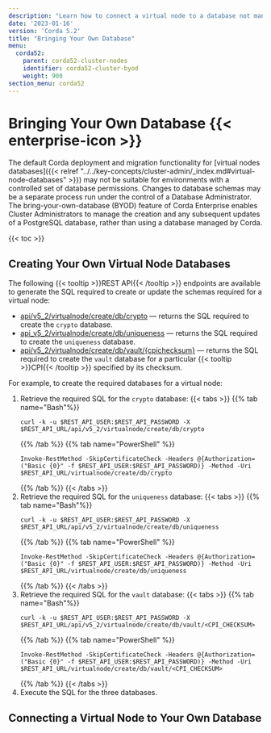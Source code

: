 ```yaml
---
description: "Learn how to connect a virtual node to a database not managed by Corda."
date: '2023-01-16'
version: 'Corda 5.2'
title: "Bringing Your Own Database"
menu:
  corda52:
    parent: corda52-cluster-nodes
    identifier: corda52-cluster-byod
    weight: 900
section_menu: corda52
---
```


# Bringing Your Own Database {{< enterprise-icon >}}

The default Corda deployment and migration functionality for [virtual nodes databases]({{< relref "../../key-concepts/cluster-admin/_index.md#virtual-node-databases" >}}) may not be suitable for environments with a controlled set of database permissions. Changes to database schemas may be a separate process run under the control of a Database Administrator. The bring-your-own-database (BYOD) feature of Corda Enterprise enables Cluster Administrators to manage the creation and any subsequent updates of a PostgreSQL database, rather than using a database managed by Corda.

{{< toc >}}

## Creating Your Own Virtual Node Databases

The following {{< tooltip >}}REST API{{< /tooltip >}} endpoints are available to generate the SQL required to create or update the schemas required for a virtual node:

* [api/v5_2/virtualnode/create/db/crypto](../../reference/rest-api/openapi.html#tag/Virtual-Node-API/operation/get_virtualnode_create_db_crypto) — returns the SQL required to create the `crypto` database.
* [api_v5_2/virtualnode/create/db/uniqueness](../../reference/rest-api/openapi.html#tag/Virtual-Node-API/operation/get_virtualnode_create_db_uniqueness) — returns the SQL required to create the `uniqueness` database.
* [api/v5_2/virtualnode/create/db/vault/{cpichecksum}](../../reference/rest-api/openapi.html#tag/Virtual-Node-API/operation/get_virtualnode_create_db_vault__cpichecksum_) — returns the SQL required to create the `vault` database for a particular {{< tooltip >}}CPI{{< /tooltip >}} specified by its checksum.

For example, to create the required databases for a virtual node:

1. Retrieve the required SQL for the `crypto` database:
   {{< tabs >}}
   {{% tab name="Bash"%}}
   ```shell
   curl -k -u $REST_API_USER:$REST_API_PASSWORD -X $REST_API_URL/api/v5_2/virtualnode/create/db/crypto
   ```
   {{% /tab %}}
   {{% tab name="PowerShell" %}}
   ```shell
   Invoke-RestMethod -SkipCertificateCheck -Headers @{Authorization=("Basic {0}" -f $REST_API_USER:$REST_API_PASSWORD)} -Method -Uri    $REST_API_URL/virtualnode/create/db/crypto
   ```
   {{% /tab %}}
   {{< /tabs >}}
2. Retrieve the required SQL for the `uniqueness` database:
   {{< tabs >}}
   {{% tab name="Bash"%}}
   ```shell
   curl -k -u $REST_API_USER:$REST_API_PASSWORD -X $REST_API_URL/api/v5_2/virtualnode/create/db/uniqueness
   ```
   {{% /tab %}}
   {{% tab name="PowerShell" %}}
   ```shell
   Invoke-RestMethod -SkipCertificateCheck -Headers @{Authorization=("Basic {0}" -f $REST_API_USER:$REST_API_PASSWORD)} -Method -Uri    $REST_API_URL/virtualnode/create/db/uniqueness
   ```
   {{% /tab %}}
   {{< /tabs >}}
3. Retrieve the required SQL for the `vault` database:
   {{< tabs >}}
   {{% tab name="Bash"%}}
   ```shell
   curl -k -u $REST_API_USER:$REST_API_PASSWORD -X $REST_API_URL/api/v5_2/virtualnode/create/db/vault/<CPI_CHECKSUM>
   ```
   {{% /tab %}}
   {{% tab name="PowerShell" %}}
   ```shell
   Invoke-RestMethod -SkipCertificateCheck -Headers @{Authorization=("Basic {0}" -f $REST_API_USER:$REST_API_PASSWORD)} -Method -Uri    $REST_API_URL/virtualnode/create/db/vault/<CPI_CHECKSUM>
   ```
   {{% /tab %}}
   {{< /tabs >}}
4. Execute the SQL for the three databases.

## Connecting a Virtual Node to Your Own Database

